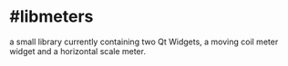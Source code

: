 #libmeters
==========

a small library currently containing two Qt Widgets, a moving coil meter widget and a horizontal scale meter.

